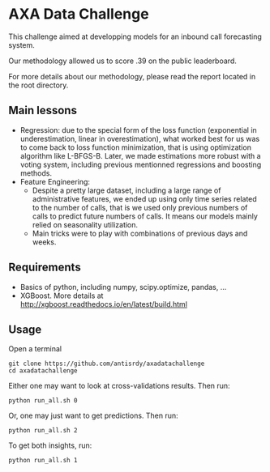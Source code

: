 # AXA Data Challenge
This challenge aimed at developping models for an inbound call forecasting system.

Our methodology allowed us to score .39 on the public leaderboard.

For more details about our methodology, please read the report located in the root directory.

## Main lessons
- Regression: due to the special form of the loss function (exponential in underestimation, linear in overestimation), what worked best for us was to come back to loss function minimization, that is using optimization algorithm like L-BFGS-B. Later, we made estimations more robust with a voting system, including previous mentionned regressions and boosting methods.
- Feature Engineering:
    - Despite a pretty large dataset, including a large range of administrative features, we ended up using only time series related to the number of calls, that is we used only previous numbers of calls to predict future numbers of calls. It means our models mainly relied on seasonality utilization.
    - Main tricks were to play with combinations of previous days and weeks.

## Requirements
- Basics of python, including numpy, scipy.optimize, pandas, ...
- XGBoost. More details at http://xgboost.readthedocs.io/en/latest/build.html

## Usage
Open a terminal
~~~
git clone https://github.com/antisrdy/axadatachallenge
cd axadatachallenge
~~~
Either one may want to look at cross-validations results. Then run:
~~~
python run_all.sh 0
~~~
Or, one may just want to get predictions. Then run:
~~~
python run_all.sh 2
~~~
To get both insights, run:
~~~
python run_all.sh 1
~~~
